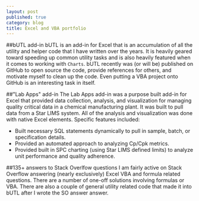 ```yaml
---
layout: post
published: true
category: blog
title: Excel and VBA portfolio
---
```


##bUTL add-in
bUTL is an add-in for Excel that is an accumulation of all the utility and helper code that I have written over the years.  It is heavily geared toward speeding up common utility tasks and is also heavily featured when it comes to working with `Charts`.
bUTL recently was (or will be) published on GitHub to open source the code, provide references for others, and motivate myself to clean up the code.  Even putting a VBA project onto GitHub is an interesting task in itself.

##"Lab Apps" add-in
The Lab Apps add-in was a purpose built add-in for Excel that provided data collection, analysis, and visualization for managing quality critical data in a chemical manufacturing plant.  It was built to pull data from a Star LIMS system.  All of the analysis and visualization was done with native Excel elements.  Specific features included:
 - Built necessary SQL statements dynamically to pull in sample, batch, or specification details.
 - Provided an automated approach to analyzing Cp/Cpk metrics.
 - Provided built in SPC charting (using Star LIMS defined limits) to analyze unit performance and quality adherence.

##135+ answers to Stack Overlfow questions
I am fairly active on Stack Overflow answering (nearly exclusively) Excel VBA and formula related questions.  There are a number of one-off solutions involving formulas or VBA.  There are also a couple of general utility related code that made it into bUTL after I wrote the SO answer answer.
